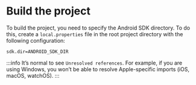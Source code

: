# Build the project

To build the project, you need to specify the Android SDK directory. To do this, create a `local.properties` file in the root project directory with the following configuration:

```
sdk.dir=ANDROID_SDK_DIR
```

:::info
It’s normal to see `Unresolved references`. For example, if you are using Windows, you won’t be able to resolve Apple-specific imports (iOS, macOS, watchOS).
:::
